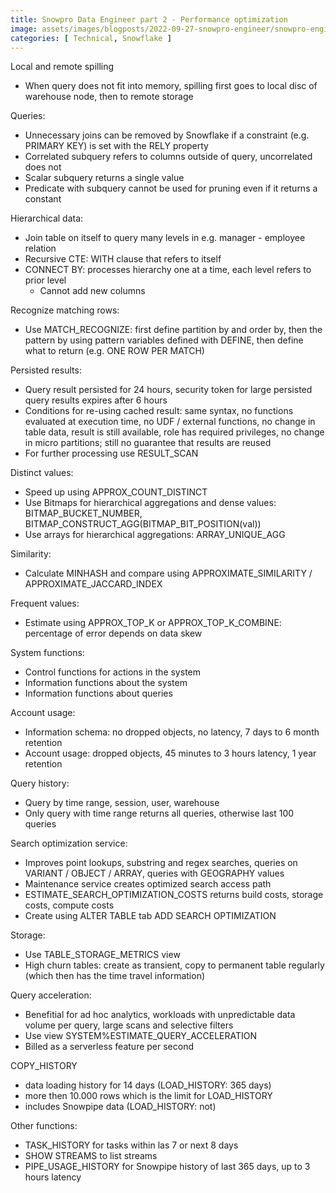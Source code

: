 ```yaml
---
title: Snowpro Data Engineer part 2 - Performance optimization
image: assets/images/blogposts/2022-09-27-snowpro-engineer/snowpro-engineer.png
categories: [ Technical, Snowflake ]
---
```


Local and remote spilling
- When query does not fit into memory, spilling first goes to local disc of warehouse node, then to remote storage

Queries:
- Unnecessary joins can be removed by Snowflake if a constraint (e.g. PRIMARY KEY) is set with the RELY property
- Correlated subquery refers to columns outside of query, uncorrelated does not
- Scalar subquery returns a single value
- Predicate with subquery cannot be used for pruning even if it returns a constant

Hierarchical data:
- Join table on itself to query many levels in e.g. manager - employee relation
- Recursive CTE: WITH clause that refers to itself
- CONNECT BY: processes hierarchy one at a time, each level refers to prior level
    - Cannot add new columns

Recognize matching rows:
- Use MATCH_RECOGNIZE: first define partition by and order by, then the pattern by using pattern variables defined with DEFINE, then define what to return (e.g. ONE ROW PER MATCH)

Persisted results:
- Query result persisted for 24 hours, security token for large persisted query results expires after 6 hours
- Conditions for re-using cached result: same syntax, no functions evaluated at execution time, no UDF / external functions, no change in table data, result is still available, role has required privileges, no change in micro partitions; still no guarantee that results are reused
- For further processing use RESULT_SCAN

Distinct values:
- Speed up using APPROX_COUNT_DISTINCT
- Use Bitmaps for hierarchical aggregations and dense values: BITMAP_BUCKET_NUMBER, BITMAP_CONSTRUCT_AGG(BITMAP_BIT_POSITION(val))
- Use arrays for hierarchical aggregations: ARRAY_UNIQUE_AGG

Similarity:
- Calculate MINHASH and compare using APPROXIMATE_SIMILARITY / APPROXIMATE_JACCARD_INDEX

Frequent values:
- Estimate using APPROX_TOP_K or APPROX_TOP_K_COMBINE: percentage of error depends on data skew

System functions:
- Control functions for actions in the system
- Information functions about the system
- Information functions about queries

Account usage:
- Information schema: no dropped objects, no latency, 7 days to 6 month retention
- Account usage: dropped objects, 45 minutes to 3 hours latency, 1 year retention

Query history:
- Query by time range, session, user, warehouse
- Only query with time range returns all queries, otherwise last 100 queries

Search optimization service:
- Improves point lookups, substring and regex searches, queries on VARIANT / OBJECT / ARRAY, queries with GEOGRAPHY values
- Maintenance service creates optimized search access path
- ESTIMATE_SEARCH_OPTIMIZATION_COSTS returns build costs, storage costs, compute costs
- Create using ALTER TABLE tab ADD SEARCH OPTIMIZATION

Storage:
- Use TABLE_STORAGE_METRICS view
- High churn tables: create as transient, copy to permanent table regularly (which then has the time travel information)

Query acceleration:
- Benefitial for ad hoc analytics, workloads with unpredictable data volume per query, large scans and selective filters
- Use view SYSTEM%ESTIMATE_QUERY_ACCELERATION
- Billed as a serverless feature per second

COPY_HISTORY
- data loading history for 14 days (LOAD_HISTORY: 365 days)
- more then 10.000 rows which is the limit for LOAD_HISTORY
- includes Snowpipe data (LOAD_HISTORY: not)

Other functions:
- TASK_HISTORY for tasks within las 7 or next 8 days
- SHOW STREAMS to list streams
- PIPE_USAGE_HISTORY for Snowpipe history of last 365 days, up to 3 hours latency
